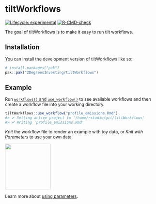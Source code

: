 
<!-- README.md is generated from README.Rmd. Please edit that file -->

# tiltWorkflows

<!-- badges: start -->

[![Lifecycle:
experimental](https://img.shields.io/badge/lifecycle-experimental-orange.svg)](https://lifecycle.r-lib.org/articles/stages.html#experimental)
[![R-CMD-check](https://github.com/2DegreesInvesting/tiltWorkflows/actions/workflows/R-CMD-check.yaml/badge.svg)](https://github.com/2DegreesInvesting/tiltWorkflows/actions/workflows/R-CMD-check.yaml)
<!-- badges: end -->

The goal of tiltWorkflows is to make it easy to run tilt workflows.

## Installation

You can install the development version of tiltWorkflows like so:

``` r
# install.packages("pak")
pak::pak("2DegreesInvesting/tiltWorkflows")
```

## Example

Run [`workflows()` and
`use_workflow()`](https://2degreesinvesting.github.io/tiltWorkflows/reference/use_workflow.html)
to see available workflows and then create a workflow file into your
working directory.

``` r
tiltWorkflows::use_workflow("profile_emissions.Rmd")
#> ✔ Setting active project to '/home/rstudio/git/tiltWorkflows'
#> ✔ Writing 'profile_emissions.Rmd'
```

*Knit* the workflow file to render an example with toy data, or *Knit
with Parameters* to use your own data.

<img src=https://github.com/2DegreesInvesting/tiltWorkflows/assets/5856545/21464b5a-cd5d-4189-9f92-7978acc13c1a width=150>

Learn more about [using
parameters](https://2degreesinvesting.github.io/tiltWorkflows/articles/tiltWorkflows.html).
